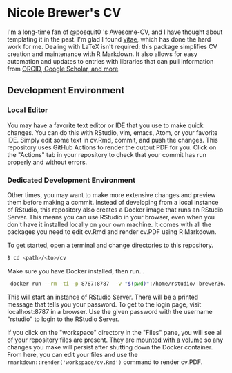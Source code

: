 # Nicole Brewer's CV

I'm a long-time fan of @posquit0 's Awesome-CV, and I have thought about templating it in the past. I'm glad I found [vitae](https://pkg.mitchelloharawild.com/vitae/index.html), which has done the hard work for me. Dealing with LaTeX isn't required: this package simplifies CV creation and maintenance with R Markdown. It also allows for easy automation and updates to entries with libraries that can pull information from [ORCID, Google Scholar, and more](https://pkg.mitchelloharawild.com/vitae/articles/data.html). 

## Development Environment

### Local Editor

You may have a favorite text editor or IDE that you use to make quick changes. You can do this with RStudio, vim, emacs, Atom, or your favorite IDE. Simply edit some text in cv.Rmd, commit, and push the changes. This repository uses GitHub Actions to render the output PDF for you. Click on the "Actions" tab in your repository to check that your commit has run properly and without errors.

### Dedicated Development Environment

Other times, you may want to make more extensive changes and preview them before making a commit. Instead of developing from a local instance of RStudio, this repository also creates a Docker image that runs an RStudio Server. This means you can use RStudio in your browser, even when you don't have it installed locally on your own machine. It comes with all the packages you need to edit cv.Rmd and render cv.PDF using R Markdown.

To get started, open a terminal and change directories to this repository. 

```bash
$ cd <path>/<to>/cv
```

Make sure you have Docker installed, then run...

```bash
 docker run --rm -ti -p 8787:8787  -v "$(pwd)":/home/rstudio/ brewer36/r-vitae
```

This will start an instance of RStudio Server. There will be a printed message that tells you your password. To get to the login page, visit localhost:8787 in a browser. Use the given password with the username "rstudio" to login to the RStudio Server.

If you click on the "workspace" directory in the "Files" pane, you will see all of your repository files are present. They are [mounted with a volume](https://rocker-project.org/use/shared_volumes.html#bind-mounts) so any changes you make will persist after shutting down the Docker container. From here, you can edit your files and use the `rmarkdown::render('workspace/cv.Rmd')` command to render cv.PDF.

